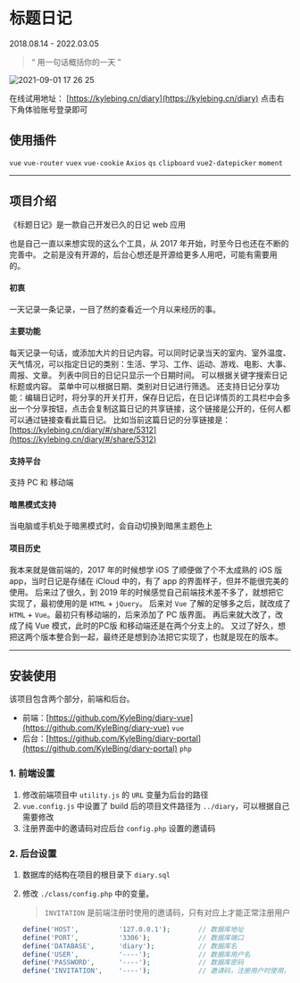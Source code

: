 
# 标题日记
2018.08.14 - 2022.03.05

> “ 用一句话概括你的一天 ”


![2021-09-01 17 26 25](https://user-images.githubusercontent.com/12215982/131647475-149d1c2a-bfad-4c9a-baf2-24ad48bfca32.png)



在线试用地址： [https://kylebing.cn/diary](https://kylebing.cn/diary) 点击右下角体验账号登录即可



## 使用插件
`vue` `vue-router` `vuex` `vue-cookie` `Axios` `qs` `clipboard` `vue2-datepicker` `moment`

---

## 项目介绍
《标题日记》是一款自己开发已久的日记 web 应用

也是自己一直以来想实现的这么个工具，从 2017 年开始，时至今日也还在不断的完善中。
之前是没有开源的，后台心想还是开源给更多人用吧，可能有需要用的。

#### 初衷
一天记录一条记录，一目了然的查看近一个月以来经历的事。

#### 主要功能
每天记录一句话，或添加大片的日记内容。可以同时记录当天的室内、室外温度、天气情况，可以指定日记的类别：生活、学习、工作、运动、游戏、电影、大事、周报、文章。
列表中同日的日记只显示一个日期时间。
可以根据关键字搜索日记标题或内容。
菜单中可以根据日期、类别对日记进行筛选。
还支持日记分享功能：编辑日记时，将分享的开关打开，保存日记后，在日记详情页的工具栏中会多出一个分享按钮，点击会复制这篇日记的共享链接，这个链接是公开的，任何人都可以通过链接查看此篇日记。
比如当前这篇日记的分享链接是：[https://kylebing.cn/diary/#/share/5312](https://kylebing.cn/diary/#/share/5312)

#### 支持平台
支持 PC 和 移动端

#### 暗黑模式支持
当电脑或手机处于暗黑模式时，会自动切换到暗黑主题色上

#### 项目历史
我本来就是做前端的，2017 年的时候想学 iOS 了顺便做了个不太成熟的 iOS 版 app，当时日记是存储在 iCloud 中的，有了 app 的界面样子，但并不能很完美的使用。
后来过了很久，到 2019 年的时候感觉自己前端技术差不多了，就想把它实现了，最初使用的是 `HTML` + `jQuery`。
后来对 `Vue` 了解的足够多之后，就改成了 `HTML` + `Vue`。最初只有移动端的，后来添加了 PC 版界面。
再后来就大改了，改成了纯 Vue 模式，此时的PC版 和移动端还是在两个分支上的。
又过了好久，想把这两个版本整合到一起，最终还是想到办法把它实现了，也就是现在的版本。

---

## 安装使用
该项目包含两个部分，前端和后台。
- 前端：[https://github.com/KyleBing/diary-vue](https://github.com/KyleBing/diary-vue) `vue`
- 后台：[https://github.com/KyleBing/diary-portal](https://github.com/KyleBing/diary-portal) `php`

### 1. 前端设置
1. 修改前端项目中 `utility.js` 的 `URL` 变量为后台的路径
2. `vue.config.js` 中设置了 build 后的项目文件路径为 `../diary`，可以根据自己需要修改
3. 注册界面中的邀请码对应后台 `config.php` 设置的邀请码

### 2. 后台设置
1. 数据库的结构在项目的根目录下 `diary.sql`

2. 修改 `./class/config.php` 中的变量。

    > `INVITATION` 是前端注册时使用的邀请码，只有对应上才能正常注册用户
    ```php
    define('HOST',          '127.0.0.1');       // 数据库地址
    define('PORT',          '3306');            // 数据库端口
    define('DATABASE',      'diary');           // 数据库名
    define('USER',          '----');            // 数据库用户名
    define('PASSWORD',      '----');            // 数据库密码
    define('INVITATION',    '----');            // 邀请码，注册用户时使用，
    ```
